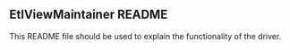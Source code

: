 ## EtlViewMaintainer README

This README file should be used to explain the functionality of the driver.
